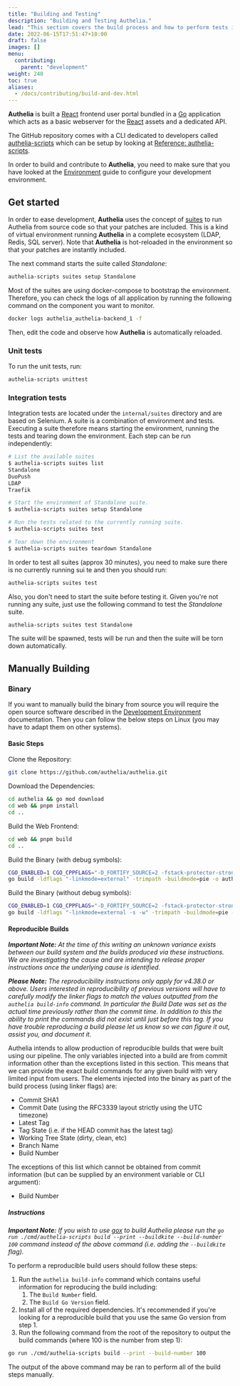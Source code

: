 ```yaml
---
title: "Building and Testing"
description: "Building and Testing Authelia."
lead: "This section covers the build process and how to perform tests in development."
date: 2022-06-15T17:51:47+10:00
draft: false
images: []
menu:
  contributing:
    parent: "development"
weight: 240
toc: true
aliases:
  - /docs/contributing/build-and-dev.html
---
```


__Authelia__ is built a [React] frontend user portal bundled in a [Go] application which acts as a basic webserver for
the [React] assets and a dedicated API.

The GitHub repository comes with a CLI dedicated to developers called
[authelia-scripts](reference-authelia-scripts.md) which can be setup by looking at
[Reference: authelia-scripts](reference-authelia-scripts.md).

In order to build and contribute to __Authelia__, you need to make sure that you have looked at the
[Environment](environment.md) guide to configure your development environment.

## Get started

In order to ease development, __Authelia__ uses the concept of [suites] to run Authelia from source code so that your
patches are included. This is a kind of virtual environment running __Authelia__ in a complete ecosystem
(LDAP, Redis, SQL server). Note that __Authelia__ is hot-reloaded in the environment so that your patches are instantly
included.

The next command starts the suite called *Standalone*:

```bash
authelia-scripts suites setup Standalone
```

Most of the suites are using docker-compose to bootstrap the environment. Therefore, you can check the logs of all
application by running the following command on the component you want to monitor.

```bash
docker logs authelia_authelia-backend_1 -f
```

Then, edit the code and observe how __Authelia__ is automatically reloaded.

### Unit tests

To run the unit tests, run:

```bash
authelia-scripts unittest
```

### Integration tests

Integration tests are located under the `internal/suites` directory and are based on Selenium. A suite is a combination
of environment and tests. Executing a suite therefore means starting the environment, running the tests and tearing down
the environment. Each step can be run independently:

```bash
# List the available suites
$ authelia-scripts suites list
Standalone
DuoPush
LDAP
Traefik

# Start the environment of Standalone suite.
$ authelia-scripts suites setup Standalone

# Run the tests related to the currently running suite.
$ authelia-scripts suites test

# Tear down the environment
$ authelia-scripts suites teardown Standalone
```

In order to test all suites (approx 30 minutes), you need to make sure there is no currently running sui te and then you
should run:

```bash
authelia-scripts suites test
```

Also, you don't need to start the suite before testing it. Given you're not running any suite, just use the following
command to test the *Standalone* suite.

```bash
authelia-scripts suites test Standalone
```

The suite will be spawned, tests will be run and then the suite will be torn down automatically.

## Manually Building

### Binary

If you want to manually build the binary from source you will require the open source software described in the
[Development Environment](./environment.md#setup) documentation. Then you can follow the below steps on Linux (you may
have to adapt them on other systems).

#### Basic Steps

Clone the Repository:

```bash
git clone https://github.com/authelia/authelia.git
```

Download the Dependencies:

```bash
cd authelia && go mod download
cd web && pnpm install
cd ..
```

Build the Web Frontend:

```bash
cd web && pnpm build
cd ..
```

Build the Binary (with debug symbols):

```bash
CGO_ENABLED=1 CGO_CPPFLAGS="-D_FORTIFY_SOURCE=2 -fstack-protector-strong" CGO_LDFLAGS="-Wl,-z,relro,-z,now" \
go build -ldflags "-linkmode=external" -trimpath -buildmode=pie -o authelia ./cmd/authelia
```

Build the Binary (without debug symbols):

```bash
CGO_ENABLED=1 CGO_CPPFLAGS="-D_FORTIFY_SOURCE=2 -fstack-protector-strong" CGO_LDFLAGS="-Wl,-z,relro,-z,now" \
go build -ldflags "-linkmode=external -s -w" -trimpath -buildmode=pie -o authelia ./cmd/authelia
```

#### Reproducible Builds

*__Important Note:__ At the time of this writing an unknown variance exists between our build system and the builds
produced via these instructions. We are investigating the cause and are intending to release proper instructions once
the underlying cause is identified.*

*__Please Note:__ The reproducibility instructions only apply for v4.38.0 or above.
Users interested in reproducibility of previous versions will have to carefully modify the linker flags to match the
values outputted from the `authelia build-info` command. In particular the Build Date was set as the actual time
previously rather than the commit time. In addition to this the ability to print the commands did not exist until just
before this tag. If you have trouble reproducing a build please let us know so we can figure it out, assist you, and
document it.*

Authelia intends to allow production of reproducible builds that were built using our pipeline. The only variables
injected into a build are from commit information other than the exceptions listed in this section. This means that we
can provide the exact build commands for any given build with very limited input from users. The elements injected into
the binary as part of the build process (using linker flags) are:

- Commit SHA1
- Commit Date (using the RFC3339 layout strictly using the UTC timezone)
- Latest Tag
- Tag State (i.e. if the HEAD commit has the latest tag)
- Working Tree State (dirty, clean, etc)
- Branch Name
- Build Number

The exceptions of this list which cannot be obtained from commit information (but can be supplied by an environment
variable or CLI argument):

- Build Number

##### Instructions

*__Important Note:__ If you wish to use [gox](https://gitihub.com/authelia/gox) to build Authelia please run the
`go run ./cmd/authelia-scripts build --print --buildkite --build-number 100` command instead of the above command (i.e.
adding the `--buildkite` flag).*

To perform a reproducible build users should follow these steps:

1. Run the `authelia build-info` command which contains useful information for reproducing the build including:
   1. The `Build Number` field.
   2. The `Build Go Version` field.
2. Install all of the required dependencies. It's recommended if you're looking for a reproducible build that you use
   the same Go version from step 1.
3. Run the following command from the root of the repository to output the build commands (where 100 is the number from
   step 1):

```bash
go run ./cmd/authelia-scripts build --print --build-number 100
```

The output of the above command may be ran to perform all of the build steps manually.

[suites]: ./integration-suites.md
[React]: https://reactjs.org/
[go]: https://go.dev/dl/
[Node.js]: https://nodejs.org/en/download/
[Docker]: https://docs.docker.com/get-docker/
[Docker Compose]: https://docs.docker.com/compose/install/
[golangci-lint]: https://golangci-lint.run/usage/install/
[goimports-reviser]: https://github.com/incu6us/goimports-reviser#install
